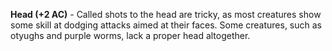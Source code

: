 **Head (+2 AC)** - Called shots to the head are tricky, as most creatures show some skill at dodging attacks aimed at their faces. Some creatures, such as otyughs and purple worms, lack a proper head altogether.